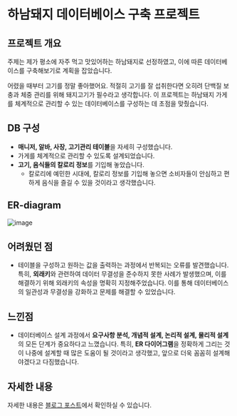 # 하남돼지 데이터베이스 구축 프로젝트

## 프로젝트 개요
주제는 제가 평소에 자주 먹고 맛있어하는 하남돼지로 선정하였고, 이에 따른 데이터베이스를 구축해보기로 계획을 잡았습니다.

어렸을 때부터 고기를 정말 좋아했어요. 적절히 고기를 잘 섭취한다면 오히려 단백질 보충과 체중 관리를 위해 돼지고기가 필수라고 생각합니다. 이 프로젝트는 하남돼지 가게를 체계적으로 관리할 수 있는 데이터베이스를 구성하는 데 초점을 맞췄습니다.

## DB 구성
- **매니저, 알바, 사장, 고기관리 테이블**을 자세히 구성했습니다.
- 가게를 체계적으로 관리할 수 있도록 설계되었습니다.
- **고기, 음식들의 칼로리 정보**를 기입해 놓았습니다.
  - 칼로리에 예민한 시대에, 칼로리 정보를 기입해 놓으면 소비자들이 안심하고 편하게 음식을 즐길 수 있을 것이라고 생각했습니다.

## ER-diagram

![image](https://github.com/user-attachments/assets/da4eb3e8-c721-4314-bc66-54bb4b52a825)

## 어려웠던 점
- 테이블을 구성하고 원하는 값을 출력하는 과정에서 반복되는 오류를 발견했습니다. 특히, **외래키**와 관련하여 데이터 무결성을 준수하지 못한 사례가 발생했으며, 이를 해결하기 위해 외래키의 속성을 명확히 지정해주었습니다. 이를 통해 데이터베이스의 일관성과 무결성을 강화하고 문제를 해결할 수 있었습니다.

## 느낀점
- 데이터베이스 설계 과정에서 **요구사항 분석, 개념적 설계, 논리적 설계, 물리적 설계**의 모든 단계가 중요하다고 느꼈습니다. 특히, **ER 다이어그램**을 정확하게 그리는 것이 나중에 설계할 때 많은 도움이 될 것이라고 생각했고, 앞으로 더욱 꼼꼼히 설계해야겠다고 다짐했습니다.

## 자세한 내용
자세한 내용은 [블로그 포스트](https://dinoqos.tistory.com/5)에서 확인하실 수 있습니다.




